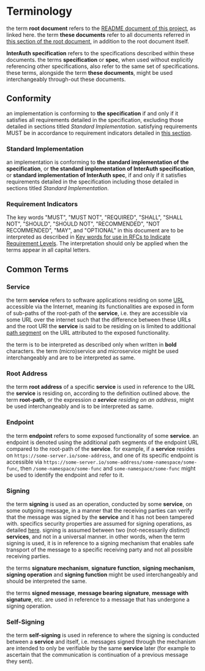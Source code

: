 # Terminology

the term **root document** refers to the [README document of this project](README.md), as linked
here. the term **these documents** refer to all documents referred in
[this section of the root document](README.md#contents),
in addition to the root document itself.

**InterAuth specification** refers to the specifications described within these documents.
the terms **specification** or **spec**, when used without explicitly referencing other specifications,
also refer to the same set of specifications. these terms, alongside the term **these documents**,
might be used interchangeably through-out these documents.

## Conformity

an implementation is conforming to **the specification** if and only if it satisfies all requirements
detailed in the specification, excluding those detailed in sections titled _Standard Implementation_.
satisfying requirements MUST be in accordance to requirement indicators detailed in [this section](#requirement-indicators).

### Standard Implementation

an implementation is conforming to **the standard implementation of the specification**, or
**the standard implementation of InterAuth specification**, or **standard implementation of InterAuth spec**,
if and only if it satisfies requirements detailed in the specification including those detailed
in sections titled _Standard Implementation_.

### Requirement Indicators

The key words "MUST", "MUST NOT", "REQUIRED", "SHALL", "SHALL NOT",
"SHOULD", "SHOULD NOT", "RECOMMENDED", "NOT RECOMMENDED", "MAY", and
"OPTIONAL" in this document are to be interpreted as described in
[Key words for use in RFCs to Indicate Requirement Levels](https://tools.ietf.org/html/rfc2119).
The interpretation should only be applied when the terms appear in
all capital letters.

## Common Terms

### Service

the term **service** refers to software applications residing on some
[URL](https://tools.ietf.org/html/rfc3986#section-1.1.3) accessible via the Internet, meaning its functionalities
are exposed in form of sub-paths of the root-path of the **service**, i.e. they are accessible
via some URL over the internet such that the difference between these URLs and the root URI
the **service** is said to be residing on is limited to additional
[path segment](https://tools.ietf.org/html/rfc3986#section-3.3) on the URL
attributed to the exposed functionality.

the term is to be interpreted as described only
when written in **bold** characters. the term (micro)service and microservice might be used
interchangeably and are to be interpreted as same.

### Root Address

the term **root address** of a specific **service** is used in reference to the URL the **service**
is residing on, according to the definition outlined above. the term **root-path**, or the expression
_a **service** residing on an address_,
might be used interchangeably and is to be interpreted as same.

### Endpoint

the term **endpoint** refers to some exposed functionality of some **service**. an endpoint is denoted
using the additional path segments of the endpoint URL compared to the root-path of the **service**.
for example, if a **service** resides on `https://some-server.io/some-address`, and one of its specific
endpoint is accessible via `https://some-server.io/some-address/some-namespace/some-func`, then
`/some-namespace/some-func` and `some-namespace/some-func` might be used to identify the endpoint
and refer to it.

### Signing

the term **signing** is used as an operation, conducted by some **service**, on some outgoing message,
in a manner that the receiving parties can verify that the message was signed by the **service** and it
has not been tampered with. specifics security properties are assumed for signing operations, as detailed
[here](SECURITY.md#signatures). signing is assumed between two (not-necessarily distinct) **services**,
and not in a universal manner. in other words, when the term signing is used, it is in reference to a signing
mechanism that enables safe transport of the message to a specific receiving party and not all possible
receiving parties.

the terms **signature mechanism**, **signature function**, **signing mechanism**, **signing operation**
and **signing function** might be used interchangeably and should be interpreted the same.

the terms **signed message**, **message bearing signature**, **message with signature**, etc. are used in
reference to a message that has undergone a signing operation.

### Self-Signing

the term **self-signing** is used in reference to where the signing is conducted between a **service** and
itself, i.e. messages signed through the mechanism are intended to only be verifiable by the same **service**
later (for example to ascertain that the communication is continuation of a previous message they sent).
